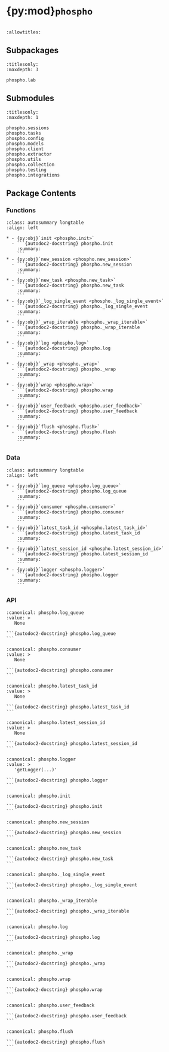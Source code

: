 # {py:mod}`phospho`

```{py:module} phospho
```

```{autodoc2-docstring} phospho
:allowtitles:
```

## Subpackages

```{toctree}
:titlesonly:
:maxdepth: 3

phospho.lab
```

## Submodules

```{toctree}
:titlesonly:
:maxdepth: 1

phospho.sessions
phospho.tasks
phospho.config
phospho.models
phospho.client
phospho.extractor
phospho.utils
phospho.collection
phospho.testing
phospho.integrations
```

## Package Contents

### Functions

````{list-table}
:class: autosummary longtable
:align: left

* - {py:obj}`init <phospho.init>`
  - ```{autodoc2-docstring} phospho.init
    :summary:
    ```
* - {py:obj}`new_session <phospho.new_session>`
  - ```{autodoc2-docstring} phospho.new_session
    :summary:
    ```
* - {py:obj}`new_task <phospho.new_task>`
  - ```{autodoc2-docstring} phospho.new_task
    :summary:
    ```
* - {py:obj}`_log_single_event <phospho._log_single_event>`
  - ```{autodoc2-docstring} phospho._log_single_event
    :summary:
    ```
* - {py:obj}`_wrap_iterable <phospho._wrap_iterable>`
  - ```{autodoc2-docstring} phospho._wrap_iterable
    :summary:
    ```
* - {py:obj}`log <phospho.log>`
  - ```{autodoc2-docstring} phospho.log
    :summary:
    ```
* - {py:obj}`_wrap <phospho._wrap>`
  - ```{autodoc2-docstring} phospho._wrap
    :summary:
    ```
* - {py:obj}`wrap <phospho.wrap>`
  - ```{autodoc2-docstring} phospho.wrap
    :summary:
    ```
* - {py:obj}`user_feedback <phospho.user_feedback>`
  - ```{autodoc2-docstring} phospho.user_feedback
    :summary:
    ```
* - {py:obj}`flush <phospho.flush>`
  - ```{autodoc2-docstring} phospho.flush
    :summary:
    ```
````

### Data

````{list-table}
:class: autosummary longtable
:align: left

* - {py:obj}`log_queue <phospho.log_queue>`
  - ```{autodoc2-docstring} phospho.log_queue
    :summary:
    ```
* - {py:obj}`consumer <phospho.consumer>`
  - ```{autodoc2-docstring} phospho.consumer
    :summary:
    ```
* - {py:obj}`latest_task_id <phospho.latest_task_id>`
  - ```{autodoc2-docstring} phospho.latest_task_id
    :summary:
    ```
* - {py:obj}`latest_session_id <phospho.latest_session_id>`
  - ```{autodoc2-docstring} phospho.latest_session_id
    :summary:
    ```
* - {py:obj}`logger <phospho.logger>`
  - ```{autodoc2-docstring} phospho.logger
    :summary:
    ```
````

### API

````{py:data} log_queue
:canonical: phospho.log_queue
:value: >
   None

```{autodoc2-docstring} phospho.log_queue
```

````

````{py:data} consumer
:canonical: phospho.consumer
:value: >
   None

```{autodoc2-docstring} phospho.consumer
```

````

````{py:data} latest_task_id
:canonical: phospho.latest_task_id
:value: >
   None

```{autodoc2-docstring} phospho.latest_task_id
```

````

````{py:data} latest_session_id
:canonical: phospho.latest_session_id
:value: >
   None

```{autodoc2-docstring} phospho.latest_session_id
```

````

````{py:data} logger
:canonical: phospho.logger
:value: >
   'getLogger(...)'

```{autodoc2-docstring} phospho.logger
```

````

````{py:function} init(api_key: typing.Optional[str] = None, project_id: typing.Optional[str] = None, base_url: typing.Optional[str] = None, tick: float = 0.5, raise_error_on_fail_to_send: bool = False) -> None
:canonical: phospho.init

```{autodoc2-docstring} phospho.init
```
````

````{py:function} new_session() -> str
:canonical: phospho.new_session

```{autodoc2-docstring} phospho.new_session
```
````

````{py:function} new_task() -> str
:canonical: phospho.new_task

```{autodoc2-docstring} phospho.new_task
```
````

````{py:function} _log_single_event(input: typing.Union[phospho.extractor.RawDataType, str], output: typing.Optional[typing.Union[phospho.extractor.RawDataType, str]] = None, session_id: typing.Optional[str] = None, task_id: typing.Optional[str] = None, raw_input: typing.Optional[phospho.extractor.RawDataType] = None, raw_output: typing.Optional[phospho.extractor.RawDataType] = None, input_to_str_function: typing.Optional[typing.Callable[[typing.Any], str]] = None, output_to_str_function: typing.Optional[typing.Callable[[typing.Any], str]] = None, concatenate_raw_outputs_if_task_id_exists: bool = True, input_output_to_usage_function: typing.Optional[typing.Callable[[typing.Any, typing.Any], typing.Dict[str, float]]] = None, to_log: bool = True, **kwargs: typing.Any) -> typing.Dict[str, object]
:canonical: phospho._log_single_event

```{autodoc2-docstring} phospho._log_single_event
```
````

````{py:function} _wrap_iterable(output: typing.Union[typing.Iterable[phospho.extractor.RawDataType], typing.AsyncIterable[phospho.extractor.RawDataType]]) -> None
:canonical: phospho._wrap_iterable

```{autodoc2-docstring} phospho._wrap_iterable
```
````

````{py:function} log(input: typing.Union[phospho.extractor.RawDataType, str], output: typing.Optional[typing.Union[phospho.extractor.RawDataType, str, typing.Iterable[phospho.extractor.RawDataType]]] = None, session_id: typing.Optional[str] = None, task_id: typing.Optional[str] = None, version_id: typing.Optional[str] = None, user_id: typing.Optional[str] = None, raw_input: typing.Optional[phospho.extractor.RawDataType] = None, raw_output: typing.Optional[phospho.extractor.RawDataType] = None, input_to_str_function: typing.Optional[typing.Callable[[typing.Any], str]] = None, output_to_str_function: typing.Optional[typing.Callable[[typing.Any], str]] = None, concatenate_raw_outputs_if_task_id_exists: bool = True, input_output_to_usage_function: typing.Optional[typing.Callable[[typing.Any], typing.Dict[str, float]]] = None, stream: bool = False, **kwargs: typing.Any) -> typing.Optional[typing.Dict[str, object]]
:canonical: phospho.log

```{autodoc2-docstring} phospho.log
```
````

````{py:function} _wrap(__fn, stream: bool = False, stop: typing.Optional[typing.Callable[[typing.Any], bool]] = None, **meta_wrap_kwargs: typing.Any) -> typing.Callable[[typing.Any], typing.Any]
:canonical: phospho._wrap

```{autodoc2-docstring} phospho._wrap
```
````

````{py:function} wrap(__fn: typing.Optional[typing.Callable[[typing.Any], typing.Any]] = None, *, stream: bool = False, stop: typing.Optional[typing.Callable[[typing.Any], bool]] = None, **meta_kwargs)
:canonical: phospho.wrap

```{autodoc2-docstring} phospho.wrap
```
````

````{py:function} user_feedback(task_id: str, flag: typing.Optional[typing.Literal[success, failure]] = None, notes: typing.Optional[str] = None, source: str = 'user', raw_flag: typing.Optional[str] = None, raw_flag_to_flag: typing.Optional[typing.Callable[[typing.Any], typing.Literal[success, failure]]] = None) -> phospho.tasks.Task
:canonical: phospho.user_feedback

```{autodoc2-docstring} phospho.user_feedback
```
````

````{py:function} flush() -> None
:canonical: phospho.flush

```{autodoc2-docstring} phospho.flush
```
````
